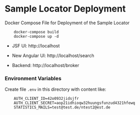 # Sample Locator Deployment

Docker Compose File for Deployment of the Sample Locator

        docker-compose build
        docker-compose up -d

* JSF UI: http://localhost

* New Angular UI: http://localhost/search

* Backend: http://localhost/broker

### Environment Variables

Create file `.env` in this directory with content like:

        AUTH_CLIENT_ID=42o0932jidsjfr
        AUTH_CLIENT_SECRET=aop21idhioqw32huungsfunzud4321hfewq
        STATISTICS_MAILS=test@test.de/ntest2@est.de
